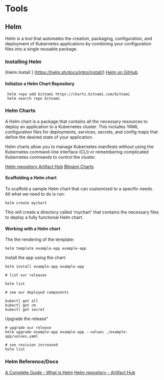 # Tools

## Helm

Helm is a tool that automates the creation, packaging, configuration, and deployment of Kubernetes applications by combining your configuration files into a single reusable package.

### Installing Helm

[Helm Install ] (https://helm.sh/docs/intro/install/)
[Helm on GitHub](https://github.com/helm/helm)


#### Initialize a Helm Chart Repository

```
 helm repo add bitnami https://charts.bitnami.com/bitnami
 helm search repo bitnami
```

### Helm Charts

A Helm chart is a package that contains all the necessary resources to deploy an application to a Kubernetes cluster. This includes YAML configuration files for deployments, services, secrets, and config maps that define the desired state of your application.

Helm charts allow you to manage Kubernetes manifests without using the Kubernetes command-line interface (CLI) or remembering complicated Kubernetes commands to control the cluster.

[Helm repository Artifact Hub](https://artifacthub.io/)
[Bitnami Charts](https://github.com/bitnami/charts/tree/main/bitnami)

#### Scaffolding a Helm chart
To scaffold a sample Helm chart that can customized to a specific needs. All what we need to do is run:

```text
helm create mychart
```

This will create a directory called 'mychart' that contains the necessary files to deploy a fully functional Helm chart. 

#### Working with a Helm chart

The the rendering of the template:

```text
helm template example-app example-app
```

Install the app using the chart:

```text
helm install example-app example-app

# list our releases

helm list

# see our deployed components

kubectl get all
kubectl get cm
kubectl get secret
```

Upgrade the release"

```text
# upgrade our release
helm upgrade example-app example-app --values ./example-app/values.yaml

# see revision increased
helm list
```

### Helm  Reference/Docs

[A Complete Guide - What is Helm](https://circleci.com/blog/what-is-helm/)
[Helm repository - Artifact Hub](https://artifacthub.io/)